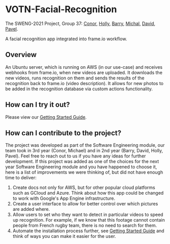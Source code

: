 # VOTN-Facial-Recognition
The SWENG-2021 Project, Group 37: [Conor](https://github.com/conorlolynch), [Holly](https://github.com/hollymcevoy), [Barry](https://github.com/barryos112), [Michal](https://github.com/swiercm), [David](https://github.com/david-olowookere), [Pavel](https://github.com/cppavel). 

A facial recognition app integrated into frame.io workflow.

## Overview

An Ubuntu server, which is running on AWS (in our use-case) and receives webhooks from frame.io, when new videos are uploaded. It downloads the new videos, runs recognition on them and sends the results of the recognition back to frame.io (video description). It allows for new photos to be added in the recognition database via custom actions functionality. 

## How can I try it out?

Please view our [Getting Started Guide](https://github.com/SWENG-2021/VOTN-Facial-Recognition/blob/main/GettingStarted.md).

## How can I contribute to the project? 

The project was developed as part of the Software Engineering module, our team took in 3rd year (Conor, Michael) and in 2nd year (Barry, David, Holly, Pavel). Feel free to reach out to us if you have any ideas for further development. If this project was added as one of the choices for the next year Software Engineering module and you have happened to choose it, here is a list of improvements we were thinking of, but did not have enough time to deliver:

1. Create docs not only for AWS, but for other popular cloud platforms such as GCloud and Azure. Think about how this app could be changed to work with Google's App Engine infrastructure. 
2. Create a user interface to allow for better control over which pictures are added where. 
3. Allow users to set who they want to detect in particular videos to speed up recognition. For example, if we know that this footage cannot contain people from French rugby team, there is no need to search for them.
4. Automate the installation process further, see [Getting Started Guide](https://github.com/SWENG-2021/VOTN-Facial-Recognition/blob/main/GettingStarted.md) and think of ways you can make it easier for the user. 

